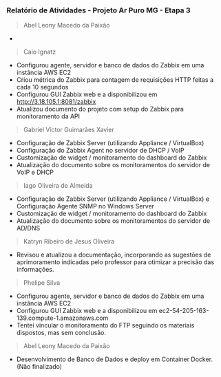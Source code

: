 ### Relatório de Atividades - Projeto Ar Puro MG - Etapa 3

> Abel Leony Macedo da Paixão
-

> Caio Ignatz

- Configurou agente, servidor e banco de dados do Zabbix em uma instância AWS EC2
- Criou métrica do Zabbix para contagem de requisições HTTP feitas a cada 10 segundos
- Configurou GUI Zabbix web e a disponibilizou em http://3.18.105.1:8081/zabbix
- Atualizou documento do projeto com setup do Zabbix para monitoramento da API

> Gabriel Víctor Guimarães Xavier

- Configuração de Zabbix Server (utilizando Appliance / VirtualBox)
- Configuração do Zabbix Agent no servidor de DHCP / VoIP
- Customização de widget / monitoramento do dashboard do Zabbix
- Atualização do documento sobre os monitoramentos do servidor de VoIP e DHCP

> Iago Oliveira de Almeida

- Configuração de Zabbix Server (utilizando Appliance / VirtualBox) e Configuração Agente SNMP no Windows Server
- Customização de widget / monitoramento do dashboard do Zabbix
- Atualização do documento sobre os monitoramentos do servidor de AD/DNS

> Katryn Ribeiro de Jesus Oliveira

- Revisou e atualizou a documentação, incorporando as sugestões de aprimoramento indicadas pelo professor para 
otimizar a precisão das informações.

> Phelipe Silva
- Configurou agente, servidor e banco de dados do Zabbix em uma instância AWS EC2
- Configurou GUI Zabbix web e a disponibilizou em ec2-54-205-163-139.compute-1.amazonaws.com
- Tentei vincular o monitoramento do FTP seguindo os materiais dispostos, mas sem conclusão.
> Abel Leony Macedo da Paixão

- Desenvolvimento de Banco de Dados e deploy em Container Docker. (Não finalizado)
